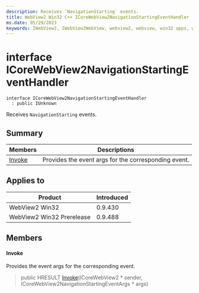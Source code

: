 ```yaml
---
description: Receives `NavigationStarting` events.
title: WebView2 Win32 C++ ICoreWebView2NavigationStartingEventHandler
ms.date: 05/29/2023
keywords: IWebView2, IWebView2WebView, webview2, webview, win32 apps, win32, edge, ICoreWebView2, ICoreWebView2Controller, browser control, edge html, ICoreWebView2NavigationStartingEventHandler
---
```


# interface ICoreWebView2NavigationStartingEventHandler

```
interface ICoreWebView2NavigationStartingEventHandler
  : public IUnknown
```

Receives `NavigationStarting` events.

## Summary

 Members                        | Descriptions
--------------------------------|---------------------------------------------
[Invoke](#invoke) | Provides the event args for the corresponding event.

## Applies to

Product                         | Introduced
--------------------------------|---------------------------------------------
WebView2 Win32            |    0.9.430
WebView2 Win32 Prerelease |    0.9.488

## Members

#### Invoke

Provides the event args for the corresponding event.

> public HRESULT [Invoke](#invoke)(ICoreWebView2 * sender, ICoreWebView2NavigationStartingEventArgs * args)

